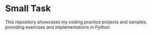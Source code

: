 # Small Task

This repository showcases my coding practice projects and samples, providing exercises and implementations in Python.
